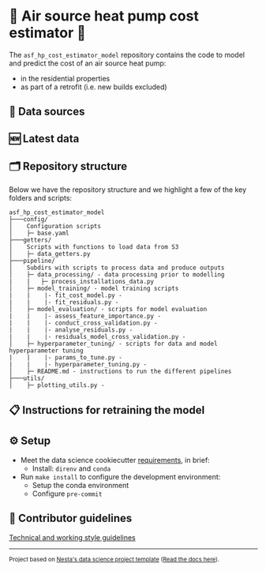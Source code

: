 # 🏡 Air source heat pump cost estimator 🏡

The `asf_hp_cost_estimator_model` repository contains the code to model and predict the cost of an air source heat pump:
- in the residential properties
- as part of a retrofit (i.e. new builds excluded)

## 🧩 Data sources

## 🆕 Latest data


## 🗂️ Repository structure

Below we have the repository structure and we highlight a few of the key folders and scripts:

```
asf_hp_cost_estimator_model
├───config/
│    Configuration scripts
│    ├─ base.yaml
├───getters/
│    Scripts with functions to load data from S3
│    ├─ data_getters.py
├───pipeline/
│    Subdirs with scripts to process data and produce outputs
│    ├─ data_processing/ - data processing prior to modelling
|    |   ├─ process_installations_data.py
│    ├─ model_training/ - model training scripts
|    |    |- fit_cost_model.py - 
|    |    |- fit_residuals.py -
│    ├─ model_evaluation/ - scripts for model evaluation
|    |    |- assess_feature_importance.py - 
|    |    |- conduct_cross_validation.py -
|    |    |- analyse_residuals.py -
|    |    |- residuals_model_cross_validation.py -
│    ├─ hyperparameter_tuning/ - scripts for data and model hyperparameter tuning
|    |    |- params_to_tune.py - 
|    |    |- hyperparameter_tuning.py -
│    ├─ README.md - instructions to run the different pipelines
├───utils/
│    ├─ plotting_utils.py -
```

## 📋 Instructions for retraining the model

## ⚙️ Setup

- Meet the data science cookiecutter [requirements](http://nestauk.github.io/ds-cookiecutter/quickstart), in brief:
  - Install: `direnv` and `conda`
- Run `make install` to configure the development environment:
  - Setup the conda environment
  - Configure `pre-commit`

## 📢 Contributor guidelines

[Technical and working style guidelines](https://github.com/nestauk/ds-cookiecutter/blob/master/GUIDELINES.md)

---

<small><p>Project based on <a target="_blank" href="https://github.com/nestauk/ds-cookiecutter">Nesta's data science project template</a>
(<a href="http://nestauk.github.io/ds-cookiecutter">Read the docs here</a>).
</small>
